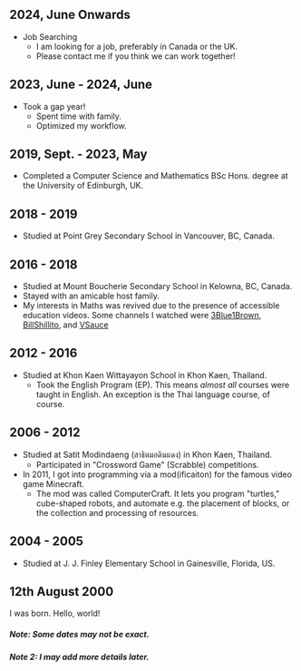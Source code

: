 ## 2024, June Onwards
* Job Searching
    - I am looking for a job, preferably in Canada or the UK.
    - Please contact me if you think we can work together!

## 2023, June - 2024, June
* Took a gap year!
    - Spent time with family.
    - Optimized my workflow.

## 2019, Sept. - 2023, May
* Completed a Computer Science and Mathematics BSc Hons. degree at the University of Edinburgh, UK.

## 2018 - 2019
* Studied at Point Grey Secondary School in Vancouver, BC, Canada.

## 2016 - 2018
* Studied at Mount Boucherie Secondary School in Kelowna, BC, Canada.
* Stayed with an amicable host family.
* My interests in Maths was revived due to the presence of accessible education videos.
  Some channels I watched were
  [3Blue1Brown](https://www.youtube.com/@3blue1brown),
  [BillShillito](https://www.youtube.com/@BillShillito/), and
  [VSauce](https://www.youtube.com/@Vsauce)

## 2012 - 2016
* Studied at Khon Kaen Wittayayon School in Khon Kaen, Thailand.
    - Took the English Program (EP). This means _almost all_ courses were taught in
      English. An exception is the Thai language course, of course.

## 2006 - 2012
* Studied at Satit Modindaeng (สาธิตมอดินแดง) in Khon Kaen, Thailand.
    - Participated in "Crossword Game" (Scrabble) competitions.
* In 2011, I got into programming via a mod(ificaiton) for the famous video game Minecraft.
    - The mod was called ComputerCraft. It lets you program "turtles,"
      cube-shaped robots, and automate e.g. the placement of blocks, or the
      collection and processing of resources.

## 2004 - 2005
* Studied at J. J. Finley Elementary School in Gainesville, Florida, US.

## 12th August 2000
I was born. Hello, world!


##### Note: Some dates may not be exact.
##### Note 2: I may add more details later.
